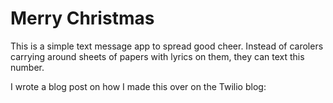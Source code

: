 # Merry Christmas

This is a simple text message app to spread good cheer. Instead of carolers carrying around sheets of papers with lyrics on them, they can text this number. 

I wrote a blog post on how I made this over on the Twilio blog: 

